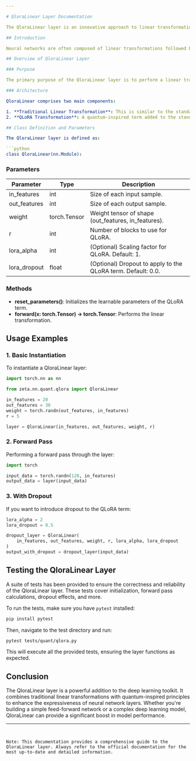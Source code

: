 ```yaml
---

# QloraLinear Layer Documentation

The QloraLinear layer is an innovative approach to linear transformation in deep learning. The core idea behind QloraLinear is to utilize both the traditional linear transformation and an additional mechanism known as QLoRA (Quantum Linear Representation Approximation). This document provides a comprehensive guide to understanding, utilizing, and testing the QloraLinear layer.

## Introduction

Neural networks are often composed of linear transformations followed by non-linear activations. However, as models grow in complexity and depth, researchers are constantly exploring ways to enhance the expressiveness of individual layers. QloraLinear is one such exploration, introducing quantum-inspired principles to enhance the linear transformation process.

## Overview of QloraLinear Layer

### Purpose

The primary purpose of the QloraLinear layer is to perform a linear transformation on the input data. However, it introduces an additional term, QLoRA, that captures joint information representation from different subspaces, enhancing the expressiveness of the transformation.

### Architecture

QloraLinear comprises two main components:

1. **Traditional Linear Transformation**: This is similar to the standard linear layer in neural networks. The input data is multiplied by a weight matrix to produce the output.
2. **QLoRA Transformation**: A quantum-inspired term added to the standard linear transformation. It is represented as a product of two matrices, `lora_A` and `lora_B`, scaled by a factor. This term introduces additional expressiveness to the layer.

## Class Definition and Parameters

The QloraLinear layer is defined as:

```python
class QloraLinear(nn.Module):
```

### Parameters

| Parameter     | Type         | Description                                                       |
|---------------|--------------|-------------------------------------------------------------------|
| in_features   | int          | Size of each input sample.                                        |
| out_features  | int          | Size of each output sample.                                       |
| weight        | torch.Tensor | Weight tensor of shape (out_features, in_features).               |
| r             | int          | Number of blocks to use for QLoRA.                                |
| lora_alpha    | int          | (Optional) Scaling factor for QLoRA. Default: 1.                  |
| lora_dropout  | float        | (Optional) Dropout to apply to the QLoRA term. Default: 0.0.      |

### Methods

- **reset_parameters()**: Initializes the learnable parameters of the QLoRA term.
- **forward(x: torch.Tensor) -> torch.Tensor**: Performs the linear transformation.

## Usage Examples

### 1. Basic Instantiation

To instantiate a QloraLinear layer:

```python
import torch.nn as nn

from zeta.nn.quant.qlora import QloraLinear

in_features = 20
out_features = 30
weight = torch.randn(out_features, in_features)
r = 5

layer = QloraLinear(in_features, out_features, weight, r)
```

### 2. Forward Pass

Performing a forward pass through the layer:

```python
import torch

input_data = torch.randn(128, in_features)
output_data = layer(input_data)
```

### 3. With Dropout

If you want to introduce dropout to the QLoRA term:

```python
lora_alpha = 2
lora_dropout = 0.5

dropout_layer = QloraLinear(
    in_features, out_features, weight, r, lora_alpha, lora_dropout
)
output_with_dropout = dropout_layer(input_data)
```

## Testing the QloraLinear Layer

A suite of tests has been provided to ensure the correctness and reliability of the QloraLinear layer. These tests cover initialization, forward pass calculations, dropout effects, and more.

To run the tests, make sure you have `pytest` installed:

```bash
pip install pytest
```

Then, navigate to the test directory and run:

```bash
pytest tests/quant/qlora.py
```

This will execute all the provided tests, ensuring the layer functions as expected.

## Conclusion

The QloraLinear layer is a powerful addition to the deep learning toolkit. It combines traditional linear transformations with quantum-inspired principles to enhance the expressiveness of neural network layers. Whether you're building a simple feed-forward network or a complex deep learning model, QloraLinear can provide a significant boost in model performance.

---
```


Note: This documentation provides a comprehensive guide to the QloraLinear layer. Always refer to the official documentation for the most up-to-date and detailed information.